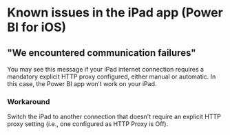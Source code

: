 ﻿<properties 
   pageTitle="Known issues in the iPad app (Power BI for iOS)"
   description="Known issues in the iPad app (Power BI for iOS)"
   services="powerbi" 
   documentationCenter="" 
   authors="jastru" 
   manager="mblythe" 
   editor=""
   tags=""/>
 
<tags
   ms.service="powerbi"
   ms.devlang="NA"
   ms.topic="article"
   ms.tgt_pltfrm="NA"
   ms.workload="powerbi"
   ms.date="10/15/2015"
   ms.author="jastru"/>

# Known issues in the iPad app (Power BI for iOS)  

## "We encountered communication failures"  
You may see this message if your iPad internet connection requires a mandatory explicit HTTP proxy configured, either manual or automatic. In this case, the Power BI app won’t work on your iPad.

### Workaround  
Switch the iPad to another connection that doesn’t require an explicit HTTP proxy setting (i.e., one configured as HTTP Proxy is Off).  